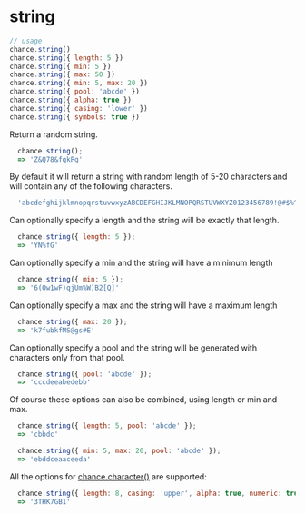 # string

```js
// usage
chance.string()
chance.string({ length: 5 })
chance.string({ min: 5 })
chance.string({ max: 50 })
chance.string({ min: 5, max: 20 })
chance.string({ pool: 'abcde' })
chance.string({ alpha: true })
chance.string({ casing: 'lower' })
chance.string({ symbols: true })
```

Return a random string.

```js
  chance.string();
  => 'Z&Q78&fqkPq'
```

By default it will return a string with random length of 5-20 characters and
will contain any of the following characters.

```js
  'abcdefghijklmnopqrstuvwxyzABCDEFGHIJKLMNOPQRSTUVWXYZ0123456789!@#$%^&*()[]'
```

Can optionally specify a length and the string will be exactly that length.

```js
  chance.string({ length: 5 });
  => 'YN%fG'
```

Can optionally specify a min and the string will have a minimum length

```js
  chance.string({ min: 5 });
  => '6(Ow1wF)qjUm%W)B2[Q]'
```

Can optionally specify a max and the string will have a maximum length

```js
  chance.string({ max: 20 });
  => 'k7fubkfMS@gs#E'
```

Can optionally specify a pool and the string will be generated with characters
only from that pool.

```js
  chance.string({ pool: 'abcde' });
  => 'cccdeeabedebb'
```

Of course these options can also be combined, using length or min and max.

```js
  chance.string({ length: 5, pool: 'abcde' });
  => 'cbbdc'
```

```js
  chance.string({ min: 5, max: 20, pool: 'abcde' });
  => 'ebddceaaceeda'
```

All the options for [chance.character()](./character.md) are supported:

```js
  chance.string({ length: 8, casing: 'upper', alpha: true, numeric: true });
  => '3THK7GB1'
```
